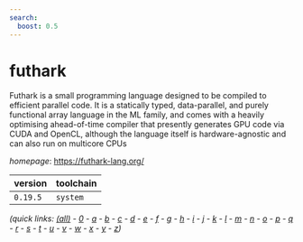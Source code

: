 ```yaml
---
search:
  boost: 0.5
---
```

# futhark

Futhark is a small programming language designed to be compiled to efficient parallel code. It     is a statically typed, data-parallel, and purely functional array language in the ML family, and comes     with a heavily optimising ahead-of-time compiler that presently generates GPU code via CUDA and OpenCL,     although the language itself is hardware-agnostic and can also run on multicore CPUs

*homepage*: <https://futhark-lang.org/>

version | toolchain
--------|----------
``0.19.5`` | ``system``


*(quick links: [(all)](../index.md) - [0](../0/index.md) - [a](../a/index.md) - [b](../b/index.md) - [c](../c/index.md) - [d](../d/index.md) - [e](../e/index.md) - [f](../f/index.md) - [g](../g/index.md) - [h](../h/index.md) - [i](../i/index.md) - [j](../j/index.md) - [k](../k/index.md) - [l](../l/index.md) - [m](../m/index.md) - [n](../n/index.md) - [o](../o/index.md) - [p](../p/index.md) - [q](../q/index.md) - [r](../r/index.md) - [s](../s/index.md) - [t](../t/index.md) - [u](../u/index.md) - [v](../v/index.md) - [w](../w/index.md) - [x](../x/index.md) - [y](../y/index.md) - [z](../z/index.md))*

